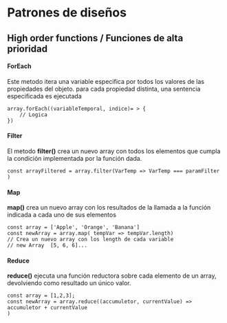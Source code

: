 # Patrones de diseños

## High order functions / Funciones de alta prioridad

#### ForEach

Este metodo itera una variable especifica por todos los valores de las propiedades del objeto. para cada propiedad distinta, una sentencia especificada es ejecutada

```
array.forEach((variableTemporal, indice)= > {
    // Logica
})
```

#### Filter

El metodo **filter()** crea un nuevo array con todos los elementos que cumpla la condición implementada por la función dada.

```
const arrayFiltered = array.filter(VarTemp => VarTemp === paramFilter )

```

#### Map

**map()** crea un nuevo array con los resultados de la llamada a la función indicada a cada uno de sus elementos

```
const array = ['Apple', 'Orange', 'Banana']
const newArray = array.map( tempVar => tempVar.length)
// Crea un nuevo array con los length de cada variable
// new Array  [5, 6, 6]...

```

#### Reduce

**reduce()** ejecuta una función reductora sobre cada elemento de un array, devolviendo como resultado un único valor.

```
const array = [1,2,3];
const newArray = array.reduce((accumuletor, currentValue) =>            accumuletor + currentValue
)

```
